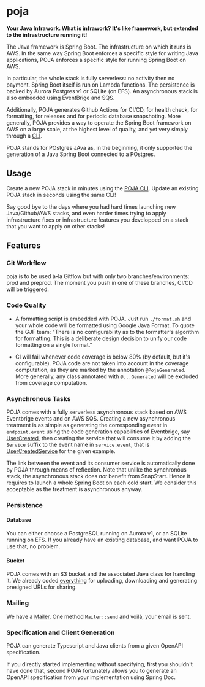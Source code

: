 # poja

**Your Java Infrawork. What is infrawork? It's like framework, but extended to the infrastructure running it!**

The Java framework is Spring Boot. The infrastructure on which it runs is AWS.
In the same way Spring Boot enforces a specific style for writing Java applications,
POJA enforces a specific style for running Spring Boot on AWS.

In particular, the whole stack is fully serverless: no activity then no payment.
Spring Boot itself is run on Lambda functions.
The persistence is backed by Aurora Postgres v1 or SQLite (on EFS).
An asynchronous stack is also embedded using EventBrige and SQS.

Additionally, POJA generates Github Actions for CI/CD, for health check, for formatting, for releases and for periodic database snapshoting.
More generally, POJA provides a way to operate the Spring Boot framework on AWS on a large scale, at the highest level of quality,
and yet very simply through a [CLI](https://github.com/hei-school/poja-cli).

POJA stands for POstgres JAva as, in the beginning, it only supported the generation of a Java Spring Boot connected to a POstgres.

## Usage

Create a new POJA stack in minutes using the [POJA CLI](https://github.com/hei-school/poja-cli).
Update an existing POJA stack in seconds using the same CLI!

Say good bye to the days where you had hard times launching new Java/Github/AWS stacks,
and even harder times trying to apply infrastructure fixes or infrastructure features you developped on a stack that you want to apply on other stacks!

## Features

### Git Workflow

poja is to be used à-la Gitflow but with only two branches/environments: prod and preprod.
The moment you push in one of these branches, CI/CD will be triggered.

### Code Quality

* A formatting script is embedded with POJA. Just run `./format.sh` and your whole code will be formatted using Google Java Format. To quote the GJF team: "There is no configurability as to the formatter's algorithm for formatting. This is a deliberate design decision to unify our code formatting on a single format."

* CI will fail whenever code coverage is below 80% (by default, but it's configurable). POJA code are not taken into account in the coverage computation, as they are marked by the annotation `@PojaGenerated`. More generally, any class annotated with `@...Generated` will be excluded from coverage computation.

### Asynchronous Tasks

POJA comes with a fully serverless asynchronous stack based on AWS Eventbrige events and on AWS SQS.
Creating a new asynchronous treatment is as simple as generating the corresponding event in `endpoint.event` using the code generation capabilities of Eventbrige,
say [UserCreated](https://github.com/hei-school/poja-base/blob/prod/src/main/java/com/company/base/endpoint/event/gen/UuidCreated.java),
then creating the service that will consume it by adding the `Service` suffix to the event name in `service.event`,
that is [UserCreatedService](https://github.com/hei-school/poja-base/blob/prod/src/main/java/com/company/base/service/event/UuidCreatedService.java) for the given example.

The link between the event and its consumer service is automatically done by POJA through means of reflection.
Note that unlike the synchronous stack, the asynchronous stack does _not_ benefit from SnapStart.
Hence it requires to launch a whole Spring Boot on each cold start.
We consider this acceptable as the treatment is asynchronous anyway.

### Persistence

#### Database

You can either choose a PostgreSQL running on Aurora v1, or an SQLite running on EFS. If you already have an existing database, and want POJA to use that, no problem.

#### Bucket

POJA comes with an S3 bucket and the associated Java class for handling it. We already coded [everything](https://github.com/hei-school/poja/blob/92eec460ed309349b4dcaab75fd30855ac38d7b0/src/main/java/school/hei/poja/file/BucketComponent.java#L24) for uploading, downloading and generating presigned URLs for sharing.

### Mailing

We have a [Mailer](https://github.com/hei-school/poja/blob/prod/src/main/java/school/hei/poja/mail/Mailer.java). One method `Mailer::send` and voilà, your email is sent.

### Specification and Client Generation

POJA can generate Typescript and Java clients from a given OpenAPI specification.

If you directly started implementing without specifying, first you shouldn't have done that, second POJA fortunately allows you to generate an OpenAPI specification from your implementation using Spring Doc.
